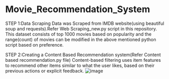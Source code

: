 # Movie_Recommendation_System

STEP 1:Data Scraping
Data was Scraped from IMDB website(using beautiful soup and requests).Refer Web Scraping_new.py script in this repository.
This dataset consists of top 1000 movies based on popularity and the range(count) of movies can be modified in the above mentioned python script based on preference.

STEP 2:Creating a Content Based Recommendation system(Refer Content based recommendation.py file)
Content-based filtering uses item features to recommend other items similar to what the user likes, based on their previous actions or explicit feedback.
![image](https://user-images.githubusercontent.com/64595758/130803753-2211bcc9-a9f2-4bf8-952f-b9f044130f33.png)


